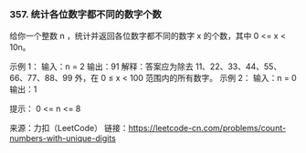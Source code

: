 ###   357. 统计各位数字都不同的数字个数

给你一个整数 n ，统计并返回各位数字都不同的数字 x 的个数，其中 0 <= x < 10n。


示例 1：
输入：n = 2
输出：91
解释：答案应为除去 11、22、33、44、55、66、77、88、99 外，在 0 ≤ x < 100 范围内的所有数字。
示例 2：
输入：n = 0
输出：1


提示：
0 <= n <= 8

来源：力扣（LeetCode）
链接：https://leetcode-cn.com/problems/count-numbers-with-unique-digits
